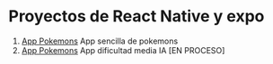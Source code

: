 # Proyectos de React Native y expo

1. <a href="/prueba/">App Pokemons</a> App sencilla de pokemons 
2. <a href="/Reconocimiento_De_Enfermedades_En_Plantas/">App Pokemons</a> App dificultad media IA [EN PROCESO]
